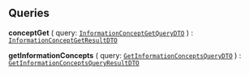 

## Queries

  
<article>

**conceptGet** ( query: [`InformationConceptGetQueryDTO`](#information-concept-get) ) : [`InformationConceptGetResultDTO`](#information-concept-get) <br/> 

</article>
<article>

**getInformationConcepts** ( query: [`GetInformationConceptsQueryDTO`](#get-information-concepts-query) ) : [`GetInformationConceptsQueryResultDTO`](#get-information-concepts-query) <br/> 

</article>

